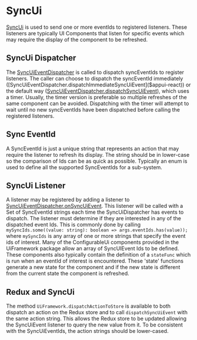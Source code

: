 # SyncUi

[SyncUi]($appui-react:SyncUi) is used to send one or more eventIds to registered listeners. These listeners are typically UI Components that listen for specific events which may require the display of the component to be refreshed.

## SyncUi Dispatcher

The [SyncUiEventDispatcher]($appui-react) is called to dispatch syncEventIds to register listeners.  The caller can choose to dispatch the syncEventId immediately ([SyncUiEventDispatcher.dispatchImmediateSyncUiEvent]($appui-react)) or the default way ([SyncUiEventDispatcher.dispatchSyncUiEvent]($appui-react)), which uses a timer. Usually, the timer version is preferable so multiple refreshes of the same component can be avoided. Dispatching with the timer will attempt to wait until no new syncEventIds have been dispatched before calling the registered listeners.

## Sync EventId

A SyncEventId is just a unique string that represents an action that may require the listener to refresh its display. The string should be in lower-case so the comparison of Ids can be as quick as possible. Typically an enum is used to define all the supported SyncEventIds for a sub-system.

## SyncUi Listener

A listener may be registered by adding a listener to [SyncUiEventDispatcher.onSyncUiEvent]($appui-react). This listener will be called with a Set of SyncEventId strings each time the SyncUiDispatcher has events to dispatch.  The listener must determine if they are interested in any of the dispatched event Ids. This is commonly done by calling `mySyncIds.some((value: string): boolean => args.eventIds.has(value));` where `mySyncIds` is any array of one or more strings that specify the event ids of interest. Many of the ConfigurableUi components provided in the UiFramework package allow an array of SyncUIEvent Ids to be defined. These components also typically contain the definition of a `stateFunc` which is run when an eventId of interest is encountered. These 'state' functions generate a new state for the component and if the new state is different from the current state the component is refreshed.

## Redux and SyncUi

The method `UiFramework.dispatchActionToStore` is available to both dispatch an action on the Redux store and to call `dispatchSyncUiEvent` with the same action string. This allows the Redux store to be updated allowing the SyncUiEvent listener to query the new value from it. To be consistent with the SyncUiEventIds, the action strings should be lower-cased.
